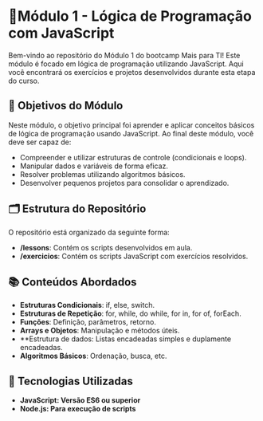 # 🎯Módulo 1 - Lógica de Programação com JavaScript

Bem-vindo ao repositório do Módulo 1 do bootcamp Mais para TI! Este módulo é focado em lógica de programação utilizando JavaScript. Aqui você encontrará os exercícios e projetos desenvolvidos durante esta etapa do curso.

## 🚀 Objetivos do Módulo

Neste módulo, o objetivo principal foi aprender e aplicar conceitos básicos de lógica de programação usando JavaScript. Ao final deste módulo, você deve ser capaz de:

- Compreender e utilizar estruturas de controle (condicionais e loops).
- Manipular dados e variáveis de forma eficaz.
- Resolver problemas utilizando algoritmos básicos.
- Desenvolver pequenos projetos para consolidar o aprendizado.

## 🗂 Estrutura do Repositório

O repositório está organizado da seguinte forma:

- **/lessons**: Contém os scripts desenvolvidos em aula.
- **/exercicios**: Contém os scripts JavaScript com exercícios resolvidos.

## 📚 Conteúdos Abordados

- **Estruturas Condicionais**: if, else, switch.
- **Estruturas de Repetição**: for, while, do while, for in, for of, forEach.
- **Funções**: Definição, parâmetros, retorno.
- **Arrays e Objetos**: Manipulação e métodos úteis.
- **Estrutura de dados: Listas encadeadas simples e duplamente encadeadas.
- **Algoritmos Básicos**: Ordenação, busca, etc.

## 🔧 Tecnologias Utilizadas

- **JavaScript: Versão ES6 ou superior**
- **Node.js: Para execução de scripts**
